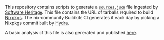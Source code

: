 This repository contains scripts to generate a
[`sources.json`](https://nix-community.github.io/nixpkgs-swh/sources-unstable.json)
file ingested by [Software
Heritage](https://www.softwareheritage.org/). This file contains the
URL of tarballs required to build
[Nixpkgs](https://github.com/NixOS/nixpkgs/). The nix-community
Buildkite CI generates it each day by picking a Nixpkgs commit built
by [Hydra](https://hydra.nixos.org/project/nixpkgs).

A basic analysis of this file is also generated and published
[here](https://nix-community.github.io/nixpkgs-swh).
